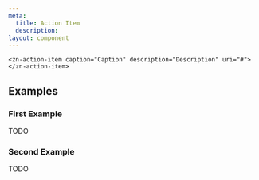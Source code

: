 ```yaml
---
meta:
  title: Action Item
  description:
layout: component
---
```


```html:preview
<zn-action-item caption="Caption" description="Description" uri="#"></zn-action-item>
```

## Examples

### First Example

TODO

### Second Example

TODO


